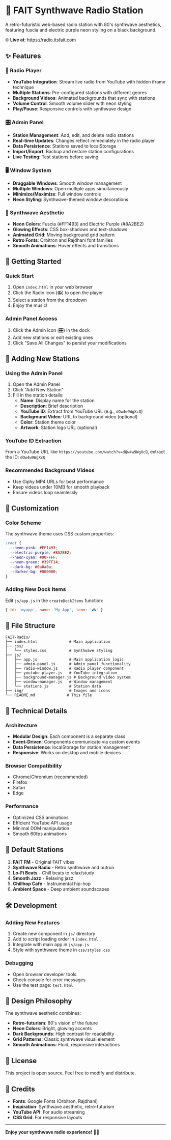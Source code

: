 # 🌈 FAIT Synthwave Radio Station

A retro-futuristic web-based radio station with 80's synthwave aesthetics, featuring fuscia and electric purple neon styling on a black background.

🌐 **Live at**: https://radio.itsfait.com

## ✨ Features

### 🎵 Radio Player
- **YouTube Integration**: Stream live radio from YouTube with hidden iframe technique
- **Multiple Stations**: Pre-configured stations with different genres
- **Background Videos**: Animated backgrounds that sync with stations
- **Volume Control**: Smooth volume slider with neon styling
- **Play/Pause**: Responsive controls with synthwave design

### 🎛️ Admin Panel
- **Station Management**: Add, edit, and delete radio stations
- **Real-time Updates**: Changes reflect immediately in the radio player
- **Data Persistence**: Stations saved to localStorage
- **Import/Export**: Backup and restore station configurations
- **Live Testing**: Test stations before saving

### 🖥️ Window System
- **Draggable Windows**: Smooth window management
- **Multiple Windows**: Open multiple apps simultaneously
- **Minimize/Maximize**: Full window controls
- **Neon Styling**: Synthwave-themed window decorations

### 🎨 Synthwave Aesthetic
- **Neon Colors**: Fuscia (#FF1493) and Electric Purple (#8A2BE2)
- **Glowing Effects**: CSS box-shadows and text-shadows
- **Animated Grid**: Moving background grid pattern
- **Retro Fonts**: Orbitron and Rajdhani font families
- **Smooth Animations**: Hover effects and transitions

## 🚀 Getting Started

### Quick Start
1. Open `index.html` in your web browser
2. Click the Radio icon (📻) to open the player
3. Select a station from the dropdown
4. Enjoy the music!

### Admin Panel Access
1. Click the Admin icon (🎛️) in the dock
2. Add new stations or edit existing ones
3. Click "Save All Changes" to persist your modifications

## 🎵 Adding New Stations

### Using the Admin Panel
1. Open the Admin Panel
2. Click "Add New Station"
3. Fill in the station details:
   - **Name**: Display name for the station
   - **Description**: Brief description
   - **YouTube ID**: Extract from YouTube URL (e.g., `dQw4w9WgXcQ`)
   - **Background Video**: URL to background video (optional)
   - **Color**: Station theme color
   - **Artwork**: Station logo URL (optional)

### YouTube ID Extraction
From a YouTube URL like `https://youtube.com/watch?v=dQw4w9WgXcQ`, extract the ID: `dQw4w9WgXcQ`

### Recommended Background Videos
- Use Giphy MP4 URLs for best performance
- Keep videos under 10MB for smooth playback
- Ensure videos loop seamlessly

## 🎨 Customization

### Color Scheme
The synthwave theme uses CSS custom properties:
```css
:root {
  --neon-pink: #FF1493;
  --electric-purple: #8A2BE2;
  --neon-cyan: #00FFFF;
  --neon-green: #39FF14;
  --dark-bg: #0a0a0a;
  --darker-bg: #000000;
}
```

### Adding New Dock Items
Edit `js/app.js` in the `createDockItems` function:
```javascript
{ id: 'myapp', name: 'My App', icon: '🎮' }
```

## 📁 File Structure

```
FAIT-Radio/
├── index.html              # Main application
├── css/
│   └── styles.css          # Synthwave styling
├── js/
│   ├── app.js              # Main application logic
│   ├── admin-panel.js      # Admin panel functionality
│   ├── radio-window.js     # Radio player component
│   ├── youtube-player.js   # YouTube integration
│   ├── background-manager.js # Background video system
│   ├── window-manager.js   # Window management
│   └── stations.js         # Station data
├── img/                    # Images and icons
└── README.md              # This file
```

## 🔧 Technical Details

### Architecture
- **Modular Design**: Each component is a separate class
- **Event-Driven**: Components communicate via custom events
- **Data Persistence**: localStorage for station management
- **Responsive**: Works on desktop and mobile devices

### Browser Compatibility
- Chrome/Chromium (recommended)
- Firefox
- Safari
- Edge

### Performance
- Optimized CSS animations
- Efficient YouTube API usage
- Minimal DOM manipulation
- Smooth 60fps animations

## 🎵 Default Stations

1. **FAIT FM** - Original FAIT vibes
2. **Synthwave Radio** - Retro synthwave and outrun
3. **Lo-Fi Beats** - Chill beats to relax/study
4. **Smooth Jazz** - Relaxing jazz
5. **Chillhop Cafe** - Instrumental hip-hop
6. **Ambient Space** - Deep ambient soundscapes

## 🛠️ Development

### Adding New Features
1. Create new component in `js/` directory
2. Add to script loading order in `index.html`
3. Integrate with main app in `js/app.js`
4. Style with synthwave theme in `css/styles.css`

### Debugging
- Open browser developer tools
- Check console for error messages
- Use the test page: `test.html`

## 🎨 Design Philosophy

The synthwave aesthetic combines:
- **Retro-futurism**: 80's vision of the future
- **Neon Colors**: Bright, glowing accents
- **Dark Backgrounds**: High contrast for readability
- **Grid Patterns**: Classic synthwave visual element
- **Smooth Animations**: Fluid, responsive interactions

## 📝 License

This project is open source. Feel free to modify and distribute.

## 🙏 Credits

- **Fonts**: Google Fonts (Orbitron, Rajdhani)
- **Inspiration**: Synthwave aesthetic, retro-futurism
- **YouTube API**: For audio streaming
- **CSS Grid**: For responsive layouts

---

**Enjoy your synthwave radio experience! 🌈🎵**
